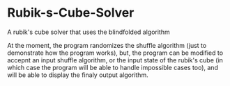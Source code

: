 # Rubik-s-Cube-Solver
A rubik's cube solver that uses the blindfolded algorithm

At the moment, the program randomizes the shuffle algorithm (just to demonstrate how the program works), but, the program can be modified to accepnt an input shuffle algorithm, or the input state of the rubik's cube (in which case the program will be able to handle impossible cases too), and will be able to display the finaly output algorithm.
